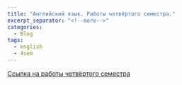 ```yaml
---
title: "Английский язык. Работы четвёртого семестра."
excerpt_separator: "<!--more-->"
categories:
  - Blog
tags:
  - english
  - 4sem
---
```


[Ссылка на работы четвёртого семестра](https://github.com/ShadrinSpock/portfolio-herzen/tree/master/_english/4_sem)
